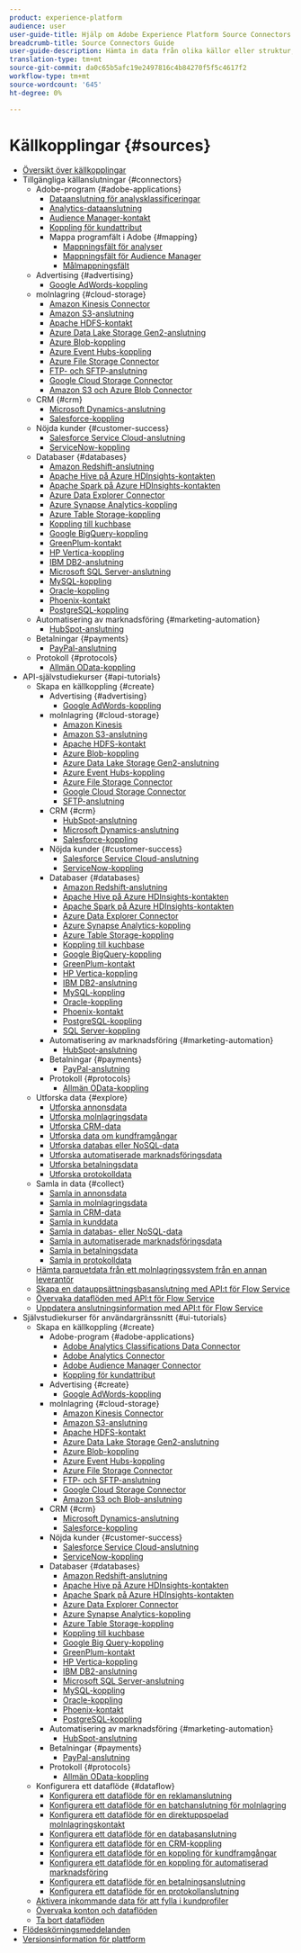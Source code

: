 ```yaml
---
product: experience-platform
audience: user
user-guide-title: Hjälp om Adobe Experience Platform Source Connectors
breadcrumb-title: Source Connectors Guide
user-guide-description: Hämta in data från olika källor eller struktur, etikett och förbättra redan inmatade data.
translation-type: tm+mt
source-git-commit: da0c65b5afc19e2497816c4b84270f5f5c4617f2
workflow-type: tm+mt
source-wordcount: '645'
ht-degree: 0%

---
```



# Källkopplingar {#sources}

- [Översikt över källkopplingar](home.md)
- Tillgängliga källanslutningar {#connectors}
   - Adobe-program {#adobe-applications}
      - [Dataanslutning för analysklassificeringar](connectors/adobe-applications/classifications.md)
      - [Analytics-dataanslutning](connectors/adobe-applications/analytics.md)
      - [Audience Manager-kontakt](connectors/adobe-applications/audience-manager.md)
      - [Koppling för kundattribut](connectors/adobe-applications/customer-attributes.md)
      - Mappa programfält i Adobe {#mapping}
         - [Mappningsfält för analyser](connectors/adobe-applications/mapping/analytics.md)
         - [Mappningsfält för Audience Manager](connectors/adobe-applications/mapping/audience-manager.md)
         - [Målmappningsfält](connectors/adobe-applications/mapping/target.md)
   - Advertising {#advertising}
      - [Google AdWords-koppling](connectors/advertising/ads.md)
   - molnlagring {#cloud-storage}
      - [Amazon Kinesis Connector](connectors/cloud-storage/kinesis.md)
      - [Amazon S3-anslutning](connectors/cloud-storage/s3.md)
      - [Apache HDFS-kontakt](connectors/cloud-storage/hdfs.md)
      - [Azure Data Lake Storage Gen2-anslutning](connectors/cloud-storage/adls-gen2.md)
      - [Azure Blob-koppling](connectors/cloud-storage/blob.md)
      - [Azure Event Hubs-koppling](connectors/cloud-storage/eventhub.md)
      - [Azure File Storage Connector](connectors/cloud-storage/azure-file-storage.md)
      - [FTP- och SFTP-anslutning](connectors/cloud-storage/ftp-sftp.md)
      - [Google Cloud Storage Connector](connectors/cloud-storage/google-cloud-storage.md)
      - [Amazon S3 och Azure Blob Connector](connectors/cloud-storage/blob-s3.md)
   - CRM {#crm}
      - [Microsoft Dynamics-anslutning](connectors/crm/ms-dynamics.md)
      - [Salesforce-koppling](connectors/crm/salesforce.md)
   - Nöjda kunder {#customer-success}
      - [Salesforce Service Cloud-anslutning](connectors/customer-success/salesforce-service-cloud.md)
      - [ServiceNow-koppling](connectors/customer-success/servicenow.md)
   - Databaser {#databases}
      - [Amazon Redshift-anslutning](connectors/databases/redshift.md)
      - [Apache Hive på Azure HDInsights-kontakten](connectors/databases/hive.md)
      - [Apache Spark på Azure HDInsights-kontakten](connectors/databases/spark.md)
      - [Azure Data Explorer Connector](connectors/databases/data-explorer.md)
      - [Azure Synapse Analytics-koppling](connectors/databases/synapse-analytics.md)
      - [Azure Table Storage-koppling](connectors/databases/ats.md)
      - [Koppling till kuchbase](connectors/databases/couchbase.md)
      - [Google BigQuery-koppling](connectors/databases/bigquery.md)
      - [GreenPlum-kontakt](connectors/databases/greenplum.md)
      - [HP Vertica-koppling](connectors/databases/hp-vertica.md)
      - [IBM DB2-anslutning](connectors/databases/ibm-db2.md)
      - [Microsoft SQL Server-anslutning](connectors/databases/sql-server.md)
      - [MySQL-koppling](connectors/databases/mysql.md)
      - [Oracle-koppling](connectors/databases/oracle.md)
      - [Phoenix-kontakt](connectors/databases/phoenix.md)
      - [PostgreSQL-koppling](connectors/databases/postgres.md)
   - Automatisering av marknadsföring {#marketing-automation}
      - [HubSpot-anslutning](connectors/marketing-automation/hubspot.md)
   - Betalningar {#payments}
      - [PayPal-anslutning](connectors/payments/paypal.md)
   - Protokoll {#protocols}
      - [Allmän OData-koppling](connectors/protocols/odata.md)
- API-självstudiekurser {#api-tutorials}
   - Skapa en källkoppling {#create}
      - Advertising {#advertising}
         - [Google AdWords-koppling](tutorials/api/create/advertising/ads.md)
      - molnlagring {#cloud-storage}
         - [Amazon Kinesis](tutorials/api/create/cloud-storage/kinesis.md)
         - [Amazon S3-anslutning](tutorials/api/create/cloud-storage/s3.md)
         - [Apache HDFS-kontakt](tutorials/api/create/cloud-storage/hdfs.md)
         - [Azure Blob-koppling](tutorials/api/create/cloud-storage/blob.md)
         - [Azure Data Lake Storage Gen2-anslutning](tutorials/api/create/cloud-storage/adls-gen2.md)
         - [Azure Event Hubs-koppling](tutorials/api/create/cloud-storage/eventhub.md)
         - [Azure File Storage Connector](tutorials/api/create/cloud-storage/azure-file-storage.md)
         - [Google Cloud Storage Connector](tutorials/api/create/cloud-storage/google.md)
         - [SFTP-anslutning](tutorials/api/create/cloud-storage/sftp.md)
      - CRM {#crm}
         - [HubSpot-anslutning](tutorials/api/create/crm/hubspot.md)
         - [Microsoft Dynamics-anslutning](tutorials/api/create/crm/ms-dynamics.md)
         - [Salesforce-koppling](tutorials/api/create/crm/salesforce.md)
      - Nöjda kunder {#customer-success}
         - [Salesforce Service Cloud-anslutning](tutorials/api/create/customer-success/salesforce-service-cloud.md)
         - [ServiceNow-koppling](tutorials/api/create/customer-success/servicenow.md)
      - Databaser {#databases}
         - [Amazon Redshift-anslutning](tutorials/api/create/databases/redshift.md)
         - [Apache Hive på Azure HDInsights-kontakten](tutorials/api/create/databases/hive.md)
         - [Apache Spark på Azure HDInsights-kontakten](tutorials/api/create/databases/spark.md)
         - [Azure Data Explorer Connector](tutorials/api/create/databases/data-explorer.md)
         - [Azure Synapse Analytics-koppling](tutorials/api/create/databases/synapse-analytics.md)
         - [Azure Table Storage-koppling](tutorials/api/create/databases/ats.md)
         - [Koppling till kuchbase](tutorials/api/create/databases/couchbase.md)
         - [Google BigQuery-koppling](tutorials/api/create/databases/bigquery.md)
         - [GreenPlum-kontakt](tutorials/api/create/databases/greenplum.md)
         - [HP Vertica-koppling](tutorials/api/create/databases/hp-vertica.md)
         - [IBM DB2-anslutning](tutorials/api/create/databases/ibm-db2.md)
         - [MySQL-koppling](tutorials/api/create/databases/mysql.md)
         - [Oracle-koppling](tutorials/api/create/databases/oracle.md)
         - [Phoenix-kontakt](tutorials/api/create/databases/phoenix.md)
         - [PostgreSQL-koppling](tutorials/api/create/databases/postgres.md)
         - [SQL Server-koppling](tutorials/api/create/databases/sql-server.md)
      - Automatisering av marknadsföring {#marketing-automation}
         - [HubSpot-anslutning](tutorials/api/create/marketing-automation/hubspot.md)
      - Betalningar {#payments}
         - [PayPal-anslutning](tutorials/api/create/payments/paypal.md)
      - Protokoll {#protocols}
         - [Allmän OData-koppling](tutorials/api/create/protocols/odata.md)
   - Utforska data {#explore}
      - [Utforska annonsdata](tutorials/api/explore/advertising.md)
      - [Utforska molnlagringsdata](tutorials/api/explore/cloud-storage.md)
      - [Utforska CRM-data](tutorials/api/explore/crm.md)
      - [Utforska data om kundframgångar](tutorials/api/explore/customer-success.md)
      - [Utforska databas eller NoSQL-data](tutorials/api/explore/database-nosql.md)
      - [Utforska automatiserade marknadsföringsdata](tutorials/api/explore/marketing-automation.md)
      - [Utforska betalningsdata](tutorials/api/explore/payments.md)
      - [Utforska protokolldata](tutorials/api/explore/protocols.md)
   - Samla in data {#collect}
      - [Samla in annonsdata](tutorials/api/collect/advertising.md)
      - [Samla in molnlagringsdata](tutorials/api/collect/cloud-storage.md)
      - [Samla in CRM-data](tutorials/api/collect/crm.md)
      - [Samla in kunddata](tutorials/api/collect/customer-success.md)
      - [Samla in databas- eller NoSQL-data](tutorials/api/collect/database-nosql.md)
      - [Samla in automatiserade marknadsföringsdata](tutorials/api/collect/marketing-automation.md)
      - [Samla in betalningsdata](tutorials/api/collect/payments.md)
      - [Samla in protokolldata](tutorials/api/collect/protocols.md)
   - [Hämta parquetdata från ett molnlagringssystem från en annan leverantör](tutorials/api/cloud-storage-parquet.md)
   - [Skapa en datauppsättningsbasanslutning med API:t för Flow Service](tutorials/api/create-dataset-base-connection.md)
   - [Övervaka dataflöden med API:t för Flow Service](tutorials/api/monitor.md)
   - [Uppdatera anslutningsinformation med API:t för Flow Service](tutorials/api/update.md)
- Självstudiekurser för användargränssnitt {#ui-tutorials}
   - Skapa en källkoppling {#create}
      - Adobe-program {#adobe-applications}
         - [Adobe Analytics Classifications Data Connector](tutorials/ui/create/adobe-applications/classifications.md)
         - [Adobe Analytics Connector](tutorials/ui/create/adobe-applications/analytics.md)
         - [Adobe Audience Manager Connector](tutorials/ui/create/adobe-applications/audience-manager.md)
         - [Koppling för kundattribut](tutorials/ui/create/adobe-applications/customer-attributes.md)
      - Advertising {#create}
         - [Google AdWords-koppling](tutorials/ui/create/advertising/ads.md)
      - molnlagring {#cloud-storage}
         - [Amazon Kinesis Connector](tutorials/ui/create/cloud-storage/kinesis.md)
         - [Amazon S3-anslutning](tutorials/ui/create/cloud-storage/s3.md)
         - [Apache HDFS-kontakt](tutorials/ui/create/cloud-storage/hdfs.md)
         - [Azure Data Lake Storage Gen2-anslutning](tutorials/ui/create/cloud-storage/adls-gen2.md)
         - [Azure Blob-koppling](tutorials/ui/create/cloud-storage/blob.md)
         - [Azure Event Hubs-koppling](tutorials/ui/create/cloud-storage/eventhub.md)
         - [Azure File Storage Connector](tutorials/ui/create/cloud-storage/azure-file-storage.md)
         - [FTP- och SFTP-anslutning](tutorials/ui/create/cloud-storage/ftp-sftp.md)
         - [Google Cloud Storage Connector](tutorials/ui/create/cloud-storage/google-cloud-storage.md)
         - [Amazon S3 och Blob-anslutning](tutorials/ui/create/cloud-storage/blob-s3.md)
      - CRM {#crm}
         - [Microsoft Dynamics-anslutning](tutorials/ui/create/crm/dynamics.md)
         - [Salesforce-koppling](tutorials/ui/create/crm/salesforce.md)
      - Nöjda kunder {#customer-success}
         - [Salesforce Service Cloud-anslutning](tutorials/ui/create/customer-success/salesforce-service-cloud.md)
         - [ServiceNow-koppling](tutorials/ui/create/customer-success/servicenow.md)
      - Databaser {#databases}
         - [Amazon Redshift-anslutning](tutorials/ui/create/databases/redshift.md)
         - [Apache Hive på Azure HDInsights-kontakten](tutorials/ui/create/databases/hive.md)
         - [Apache Spark på Azure HDInsights-kontakten](tutorials/ui/create/databases/spark.md)
         - [Azure Data Explorer Connector](tutorials/ui/create/databases/data-explorer.md)
         - [Azure Synapse Analytics-koppling](tutorials/ui/create/databases/synapse-analytics.md)
         - [Azure Table Storage-koppling](tutorials/ui/create/databases/ats.md)
         - [Koppling till kuchbase](tutorials/ui/create/databases/couchbase.md)
         - [Google Big Query-koppling](tutorials/ui/create/databases/bigquery.md)
         - [GreenPlum-kontakt](tutorials/ui/create/databases/greenplum.md)
         - [HP Vertica-koppling](tutorials/ui/create/databases/hp-vertica.md)
         - [IBM DB2-anslutning](tutorials/ui/create/databases/ibm-db2.md)
         - [Microsoft SQL Server-anslutning](tutorials/ui/create/databases/sql-server.md)
         - [MySQL-koppling](tutorials/ui/create/databases/mysql.md)
         - [Oracle-koppling](tutorials/ui/create/databases/oracle.md)
         - [Phoenix-kontakt](tutorials/ui/create/databases/phoenix.md)
         - [PostgreSQL-koppling](tutorials/ui/create/databases/postgres.md)
      - Automatisering av marknadsföring {#marketing-automation}
         - [HubSpot-anslutning](tutorials/ui/create/marketing-automation/hubspot.md)
      - Betalningar {#payments}
         - [PayPal-anslutning](tutorials/ui/create/payments/paypal.md)
      - Protokoll {#protocols}
         - [Allmän OData-koppling](tutorials/ui/create/protocols/odata.md)
   - Konfigurera ett dataflöde {#dataflow}
      - [Konfigurera ett dataflöde för en reklamanslutning](tutorials/ui/dataflow/advertising.md)
      - [Konfigurera ett dataflöde för en batchanslutning för molnlagring](tutorials/ui/dataflow/batch/cloud-storage.md)
      - [Konfigurera ett dataflöde för en direktuppspelad molnlagringskontakt](tutorials/ui/dataflow/streaming/cloud-storage-streaming.md)
      - [Konfigurera ett dataflöde för en databasanslutning](tutorials/ui/dataflow/databases.md)
      - [Konfigurera ett dataflöde för en CRM-koppling](tutorials/ui/dataflow/crm.md)
      - [Konfigurera ett dataflöde för en koppling för kundframgångar](tutorials/ui/dataflow/customer-success.md)
      - [Konfigurera ett dataflöde för en koppling för automatiserad marknadsföring](tutorials/ui/dataflow/marketing-automation.md)
      - [Konfigurera ett dataflöde för en betalningsanslutning](tutorials/ui/dataflow/payments.md)
      - [Konfigurera ett dataflöde för en protokollanslutning](tutorials/ui/dataflow/protocols.md)
   - [Aktivera inkommande data för att fylla i kundprofiler](tutorials/ui/profile.md)
   - [Övervaka konton och dataflöden](tutorials/ui/monitor.md)
   - [Ta bort dataflöden](tutorials/ui/delete.md)
- [Flödeskörningsmeddelanden](notifications.md)
- [Versionsinformation för plattform](https://www.adobe.com/go/platform-release-notes-en)
